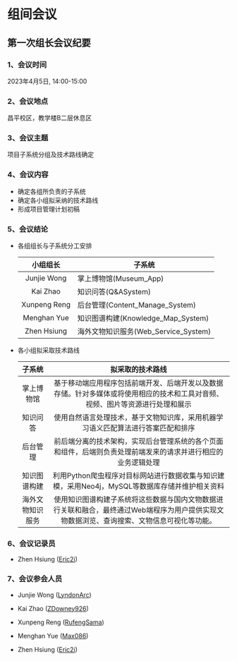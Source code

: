 # 组间会议

## 第一次组长会议纪要

### 1、会议时间

2023年4月5日, 14:00-15:00

### 2、会议地点

昌平校区，教学楼B二层休息区

### 3、会议主题

项目子系统分组及技术路线确定

### 4、会议内容

- 确定各组所负责的子系统
- 确定各小组拟采纳的技术路线
- 形成项目管理计划初稿

### 5、会议结论

- 各组组长与子系统分工安排

  |   小组组长   | 子系统                               |
  | :----------: | ------------------------------------ |
  | Junjie Wong  | 掌上博物馆(Museum_App)               |
  |   Kai Zhao   | 知识问答(Q&ASystem)                  |
  | Xunpeng Reng | 后台管理(Content_Manage_System)      |
  | Menghan Yue  | 知识图谱构建(Knowledge_Map_System)   |
  | Zhen Hsiung  | 海外文物知识服务(Web_Service_System) |

- 各小组拟采取技术路线

  |      子系统      |                       拟采取的技术路线                       |
  | :--------------: | :----------------------------------------------------------: |
  |    掌上博物馆    | 基于移动端应用程序包括前端开发、后端开发以及数据存储。针对多媒体或将使用相应的技术和工具对音频、视频、图片等资源进行处理和展示 |
  |     知识问答     | 使用自然语言处理技术，基于文物知识库，采用机器学习语义匹配算法进行答案匹配和排序 |
  |     后台管理     | 前后端分离的技术架构，实现后台管理系统的各个页面和组件，后端则负责处理前端发来的请求并进行相应的业务逻辑处理 |
  |   知识图谱构建   | 利用Python爬虫程序对目标网站进行数据收集与知识建模，采用Neo4j，MySQL等数据库存储并维护相关资料 |
  | 海外文物知识服务 | 使用知识图谱构建子系统将这些数据与国内文物数据进行关联和融合，最终通过Web端程序为用户提供实现文物数据浏览、查询搜索、文物信息可视化等功能。 |

  

### 6、会议记录员

- Zhen Hsiung ([Eric2i](https://github.com/Eric2i))

### 7、会议参会人员

- Junjie Wong ([LyndonArc](https://github.com/LyndonArc))

- Kai Zhao ([ZDowney926](https://github.com/ZDowney926))

- Xunpeng Reng ([RufengSama](https://github.com/RufengSama))

- Menghan Yue ([Max086](https://github.com/Max086))

- Zhen Hsiung ([Eric2i](https://github.com/Eric2i))
